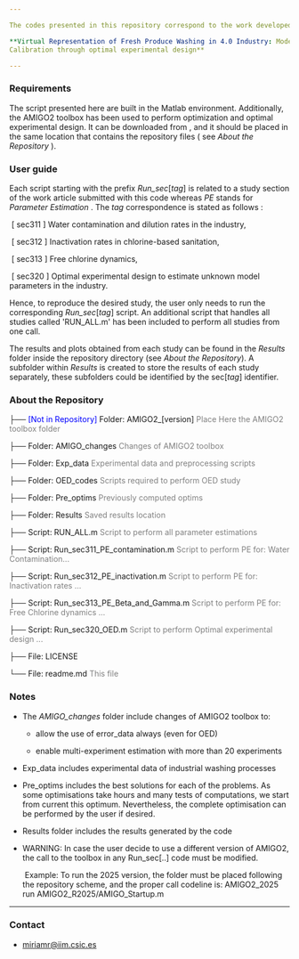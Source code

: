 ```yaml
---

The codes presented in this repository correspond to the work developed in 

**Virtual Representation of Fresh Produce Washing in 4.0 Industry: Modelling and
Calibration through optimal experimental design**

---
```


### Requirements

The script presented here are built in the Matlab environment. Additionally, the AMIGO2 toolbox has been used to perform optimization and optimal experimental design. It can be downloaded from [](sites.google.com/site/amigo2toolbox), and it should be placed in the same location that contains the repository files ( see *About the Repository* ). 

### User guide

Each script starting with the prefix *Run_sec*[*tag*] is related to a study section of the work article submitted with this code whereas *PE* stands for *Parameter Estimation* . The *tag* correspondence is stated as follows :

​	[ sec311 ] Water contamination and dilution rates in the industry,

​	[ sec312 ] Inactivation rates in chlorine-based sanitation,

​	[ sec313 ] Free chlorine dynamics,

​	[ sec320 ] Optimal experimental design to estimate unknown model parameters in the industry.

Hence, to reproduce the desired study, the user only needs to run the corresponding *Run_sec*[*tag*] script. An additional script that handles all studies called 'RUN_ALL.m' has been included to perform all studies from one call.

The results and plots obtained from each study can be found in the *Results* folder inside the repository directory (see *About the Repository*). A subfolder within *Results* is created to store the results of each study separately, these subfolders could be identified by the sec[*tag*] identifier.

### About the Repository 

├── <span style="color:blue">[Not in Repository] </span> Folder: AMIGO2_[version]           <span style="color:grey">Place Here the AMIGO2 toolbox folder</span>

├── Folder: AMIGO_changes						<span style="color:grey"> </span> <span style="color:grey">Changes of AMIGO2 toolbox </span>

├── Folder: Exp_data     						<span style="color:grey"> </span>	 <span style="color:grey">Experimental data and preprocessing scripts</span>	

├── Folder: OED_codes							   <span style="color:grey">Scripts required to perform OED study </span>	

├── Folder: Pre_optims							   <span style="color:grey">Previously computed optims</span>	

├── Folder: Results							          <span style="color:grey">Saved results location</span>	

├── Script:  RUN_ALL.m						          <span style="color:grey">Script to perform all parameter estimations</span>	

├── Script:  Run_sec311_PE_contamination.m  		 <span style="color:grey">Script to perform PE for: Water Contamination... </span>

├── Script:  Run_sec312_PE_inactivation.m			<span style="color:grey">Script to perform PE for: Inactivation rates ... </span>

├── Script:  Run_sec313_PE_Beta_and_Gamma.m	    <span style="color:grey">Script to perform PE for: Free Chlorine dynamics ...</span>

├── Script:  Run_sec320_OED.m                                           <span style="color:grey">Script to perform Optimal experimental design ...</span>

├── File: LICENSE  

└── File: readme.md     					                  <span style="color:grey">This file</span>

### Notes

- The *AMIGO_changes* folder include changes of AMIGO2 toolbox to:
  
  - allow the use of error_data always (even for OED)
  
  - enable multi-experiment estimation with more than 20 experiments

- Exp_data includes experimental data of industrial washing processes

- Pre_optims includes the best solutions for each of the problems. As some optimisations take hours and many tests of computations, we start from current this optimum. Nevertheless, the complete optimisation can be performed by the user if desired.

- Results folder includes the results generated by the code

- WARNING: In case the user decide to use a different version of AMIGO2, the call to the toolbox in any Run_sec[..] code must be modified. 

  ​	Example: To run the 2025 version, the folder must be placed following the repository scheme, and 	the proper call codeline is: AMIGO2_2025 run AMIGO2_R2025/AMIGO_Startup.m

---

### Contact

- miriamr@iim.csic.es	
